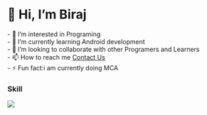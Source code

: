 <html>
<h1>👋 Hi, I’m Biraj</h1>
- 👀 I’m interested in Programing<br>
- 🌱 I’m currently learning Android development<br>
- 💞️ I’m looking to collaborate with other Programers and Learners<br>
- 📫 How to reach me <a href="mailto:birajdiyora1@gmail.com" class="email-button">Contact Us</a><br>
- ⚡ Fun fact:i am currently doing MCA<br>

  <h3>Skill</h3>
  <image src="https://blogger.googleusercontent.com/img/b/R29vZ2xl/AVvXsEg62Q1v2g8yJmiHZESKBKVoN4ojNFY15uOKLRzBDLfKz1dD5T5ZkV7eRQ6GhThfsa0dxXnGb6rfsEf2oJgUiqtFOv9ud6NFQLgiXQhzEcfBb33Xu0nwXthW2L0uU_cahADwkPvarQJKH4/s0/image9.png">

</html>
<!---
birajdiyora/birajdiyora is a ✨ special ✨ repository because its `README.md` (this file) appears on your GitHub profile.
You can click the Preview link to take a look at your changes.
--->

